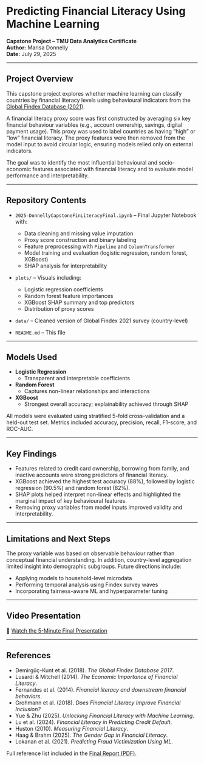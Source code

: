 # Predicting Financial Literacy Using Machine Learning  
**Capstone Project – TMU Data Analytics Certificate**  
**Author:** Marisa Donnelly  
**Date:** July 29, 2025  

---

## Project Overview  
This capstone project explores whether machine learning can classify countries by financial literacy levels using behavioural indicators from the [Global Findex Database (2021)](https://globalfindex.worldbank.org/).  

A financial literacy proxy score was first constructed by averaging six key financial behaviour variables (e.g., account ownership, savings, digital payment usage). This proxy was used to label countries as having “high” or “low” financial literacy. The proxy features were then removed from the model input to avoid circular logic, ensuring models relied only on external indicators.  

The goal was to identify the most influential behavioural and socio-economic features associated with financial literacy and to evaluate model performance and interpretability.

---

## Repository Contents  
- `2025-DonnellyCapstoneFinLiteracyFinal.ipynb` – Final Jupyter Notebook with:
  - Data cleaning and missing value imputation  
  - Proxy score construction and binary labeling  
  - Feature preprocessing with `Pipeline` and `ColumnTransformer`  
  - Model training and evaluation (logistic regression, random forest, XGBoost)  
  - SHAP analysis for interpretability  

- `plots/` – Visuals including:
  - Logistic regression coefficients  
  - Random forest feature importances  
  - XGBoost SHAP summary and top predictors  
  - Distribution of proxy scores  

- `data/` – Cleaned version of Global Findex 2021 survey (country-level)  
- `README.md` – This file  

---

## Models Used  
- **Logistic Regression**  
  + Transparent and interpretable coefficients  
- **Random Forest**  
  + Captures non-linear relationships and interactions  
- **XGBoost**  
  + Strongest overall accuracy; explainability achieved through SHAP  

All models were evaluated using stratified 5-fold cross-validation and a held-out test set. Metrics included accuracy, precision, recall, F1-score, and ROC-AUC.

---

## Key Findings  
- Features related to credit card ownership, borrowing from family, and inactive accounts were strong predictors of financial literacy.  
- XGBoost achieved the highest test accuracy (88%), followed by logistic regression (90.5%) and random forest (82%).  
- SHAP plots helped interpret non-linear effects and highlighted the marginal impact of key behavioural features.  
- Removing proxy variables from model inputs improved validity and interpretability.

---

## Limitations and Next Steps  
The proxy variable was based on observable behaviour rather than conceptual financial understanding. In addition, country-level aggregation limited insight into demographic subgroups. Future directions include:
- Applying models to household-level microdata  
- Performing temporal analysis using Findex survey waves  
- Incorporating fairness-aware ML and hyperparameter tuning  

---

## Video Presentation  
🎥 [Watch the 5-Minute Final Presentation](https://drive.google.com/file/d/1SeUPu6MJffuIA-PALKsyZXHffuWP5NN0/view?usp=sharing)

---

## References  
- Demirgüç-Kunt et al. (2018). *The Global Findex Database 2017*.  
- Lusardi & Mitchell (2014). *The Economic Importance of Financial Literacy*.  
- Fernandes et al. (2014). *Financial literacy and downstream financial behaviors*.  
- Grohmann et al. (2018). *Does Financial Literacy Improve Financial Inclusion?*  
- Yue & Zhu (2025). *Unlocking Financial Literacy with Machine Learning*.  
- Lu et al. (2024). *Financial Literacy in Predicting Credit Default*.  
- Huston (2010). *Measuring Financial Literacy*.  
- Haag & Brahm (2025). *The Gender Gap in Financial Literacy*.  
- Lokanan et al. (2021). *Predicting Fraud Victimization Using ML*.  

Full reference list included in the [Final Report (PDF)](Donnelly_Marisa_FinalReport.pdf).
